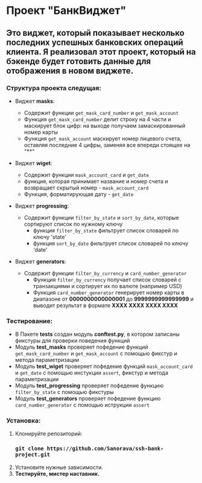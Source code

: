 # Проект "БанкВиджет"
## Это виджет, который показывает несколько последних успешных банковских операций клиента. Я реализовал этот проект, который на бэкенде будет готовить данные для отображения в новом виджете.
### Структура проекта следущая:
* Виджет **masks**:
  
  * Содержит функции `get_mask_card_number` и `get_mask_account`
   * Функция `get_mask_card_number` делит строку на 4 части и маскирует блок цифр: на выходе получаем замаскированный номер карты
   * Функция `get_mask_account` маскирует номер лицевого счета, оставляя последние 4 цифры, заменяя все впереди стоящее на "**"
* Виджет **wiget**:
  
  * Содержит функции `mask_account_card` и `get_date`
   * функция, которая принимает название и номер счета и возвращает скрытый номер - `mask_account_card`
   * Функция, форматирующая дату - `get_date`
* Виджет **progressing**:
  
  * Содержит функции `filter_by_state` и `sort_by_date`, которые сортируют список по нужному ключу
    * функция `filter_by_state` фильтрует список словарей по ключу 'state'
    * функция `sort_by_date` фильтрует список словарей по ключу 'date'

* Виджет **generators**:

  * Содержит функции `filter_by_currency` и `card_number_generator`
    * Функция `filter_by_currency` получает список словарей с транзакциями и сортирует их по валюте (например USD)
    * Функция `card_number_generator` генерирует номер карты в диапазоне от **0000000000000001** до **9999999999999999**
    и выводит результат в формате **XXXX XXXX XXXX XXXX**
    
### Тестирование:
  * В Пакете **tests** создан модуль **conftest.py**, в котором записаны фикстуры для проверки поведения функций
  * Модуль **test_masks** проверяет пофедение функций `get_mask_card_number` и  `get_mask_account` с помощью фикстур и метода параметризации
  * Модуль **test_wiget** проверяет пофедение функций `mask_account_card` и  `get_date` с помощью инстукции `assert`, фикстур и метода параметризации
  * Модуль **test_progressing** проверяет пофедение функцию `filter_by_state` с помощью фикстуры
  * Модуль **test_generators** проверяет пофедение функцию `card_number_generator` с помощью иструкции `assert`
### Установка:
1. Клонируйте репозиторий:
   ### `git clone https://github.com/Sanorava/ssh-bank-project.git`
2. Установите нужные зависимости.
3. **Тестируйте, мистер наставник.**